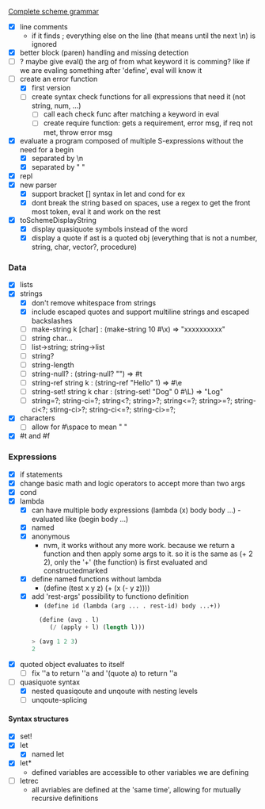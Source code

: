 [Complete scheme grammar](https://www.scheme.com/tspl2d/grammar.html)

- [x] line comments
  - if it finds ; everything else on the line (that means until the next \n) is ignored
- [x] better block (paren) handling and missing detection
- [ ] ? maybe give eval() the arg of from what keyword it is comming? like if we are evaling something after 'define', eval will know it
- [ ] create an error function
  - [x] first version
  - [ ] create syntax check functions for all expressions that need it (not string, num, ...)
    - [ ] call each check func after matching a keyword in eval
    - [ ] create require function: gets a requirement, error msg, if req not met, throw error msg
- [x] evaluate a program composed of multiple S-expressions without the need for a begin
  - [x] separated by \n
  - [x] separated by " "
- [x] repl
- [x] new parser
  - [x] support bracket [] syntax in let and cond for ex
  - [x] dont break the string based on spaces, use a regex to get the front most token, eval it and work on the rest
- [x] toSchemeDisplayString
  - [x] display quasiquote symbols instead of the word
  - [x] display a quote if ast is a quoted obj (everything that is not a number, string, char, vector?, procedure)

### Data

- [x] lists
- [x] strings
  - [x] don't remove whitespace from strings
  - [x] include escaped quotes and support multiline strings and escaped backslashes
  - [ ] make-string k [char] : (make-string 10 #\x) => "xxxxxxxxxx"
  - [ ] string char...
  - [ ] list->string; string->list
  - [ ] string?
  - [ ] string-length
  - [ ] string-null? : (string-null? "") => #t
  - [ ] string-ref string k : (string-ref "Hello" 1) => #\e
  - [ ] string-set! string k char : (string-set! "Dog" 0 #\L) => "Log"
  - [ ] string=?; string-ci=?; string<?; string>?; string<=?; string>=?; string-ci<?; stirng-ci>?; string-ci<=?; string-ci>=?;
- [x] characters
  - [ ] allow for #\space to mean " "

- [x] #t and #f

### Expressions

- [x] if statements
- [x] change basic math and logic operators to accept more than two args
- [x] cond
- [x] lambda
  - [x] can have multiple body expressions (lambda (x) body body ...) - evaluated like (begin body ...)
  - [x] named
  - [x] anonymous
    - nvm, it works without any more work. because we return a function and then apply some args to it. so it is the same as (+ 2 2), only the '+' (the function) is first evaluated and constructedmarked
  - [x] define named functions without lambda
    - (define (test x y z) (+ (x (- y z))))
  - [x] add 'rest-args' possibility to functiono definition
    - `(define id (lambda (arg ... . rest-id) body ...+))`
    ```scheme
      (define (avg . l)
         (/ (apply + l) (length l)))
    
    > (avg 1 2 3)
    2
    ``` 
- [x] quoted object evaluates to itself
  - [ ] fix ''a to return ''a and '(quote a) to return ''a
- [ ] quasiquote syntax
  - [x] nested quasiqoute and unqoute with nesting levels
  - [ ] unqoute-splicing

#### Syntax structures

- [x] set!
- [x] let
  - [x] named let
- [x] let\*
  - defined variables are accessible to other variables we are defining
- [ ] letrec
  - all avriables are defined at the 'same time', allowing for mutually recursive definitions

